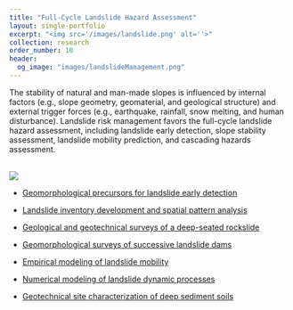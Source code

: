 ```yaml
---
title: "Full-Cycle Landslide Hazard Assessment"
layout: single-portfolio
excerpt: "<img src='/images/landslide.png' alt=''>"
collection: research
order_number: 10
header: 
  og_image: "images/landslideManagement.png"
---
```


The stability of natural and man-made slopes is influenced by internal factors (e.g., slope geometry, geomaterial, and geological structure) and external trigger forces (e.g., earthquake, rainfall, snow melting, and human disturbance). Landslide risk management favors the full-cycle landslide hazard assessment, including landslide early detection, slope stability assessment, landslide mobility prediction, and cascading hazards assessment.

<br/><img src='/images/landslideManagement.png'>

* [Geomorphological precursors for landslide early detection](/posts/2022-08-25-landslide-precursors)

* [Landslide inventory development and spatial pattern analysis](/posts/2018-02-19-landslide-Jiuzhaigou) 

* [Geological and geotechnical surveys of a deep-seated rockslide](/posts/2018-04-15-landslide-DGB)

* [Geomorphological surveys of successive landslide dams](/posts/2018-06-30-landslide-dams)

* [Empirical modeling of landslide mobility](/posts/2017-07-08-landslide-mobility)

* [Numerical modeling of landslide dynamic processes](/posts/2021-08-14-landslide-DEM)

* [Geotechnical site characterization of deep sediment soils](/posts/2021-07-15-deep-soil-DPT)
